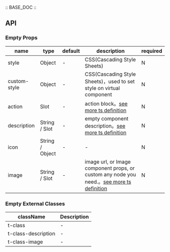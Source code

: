 :: BASE_DOC ::

## API

### Empty Props

name | type | default | description | required
-- | -- | -- | -- | --
style | Object | - | CSS(Cascading Style Sheets) | N
custom-style | Object | - | CSS(Cascading Style Sheets)，used to set style on virtual component | N
action | Slot | - | action block。[see more ts definition](https://github.com/Tencent/tdesign-miniprogram/blob/develop/src/common/common.ts) | N
description | String / Slot | - | empty component description。[see more ts definition](https://github.com/Tencent/tdesign-miniprogram/blob/develop/src/common/common.ts) | N
icon | String / Object | - | \- | N
image | String / Slot | - | image url, or Image component props, or custom any node you need.。[see more ts definition](https://github.com/Tencent/tdesign-miniprogram/blob/develop/src/common/common.ts) | N
### Empty External Classes

className | Description
-- | --
t-class | \-
t-class-description | \-
t-class-image | \-
